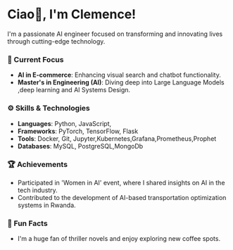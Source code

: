 # Ciao👋, I'm  Clemence!
I'm a passionate AI engineer focused on transforming and innovating lives through cutting-edge technology.

### 🔭 Current Focus
- **AI in E-commerce**: Enhancing visual search and chatbot functionality.
- **Master's in Engineering (AI)**: Diving deep into Large Language Models ,deep learning and AI Systems Design.

### ⚙️ Skills & Technologies
- **Languages**: Python, JavaScript, 
- **Frameworks**: PyTorch, TensorFlow, Flask
- **Tools**: Docker, Git, Jupyter,Kubernetes,Grafana,Prometheus,Prophet
- **Databases**: MySQL, PostgreSQL,MongoDb

### 🏆 Achievements
- Participated in 'Women in AI' event, where I shared insights on AI in the tech industry.
- Contributed to the development of AI-based transportation optimization systems in Rwanda.


### 🌱 Fun Facts
- I'm a huge fan of thriller novels and enjoy exploring new coffee spots.

